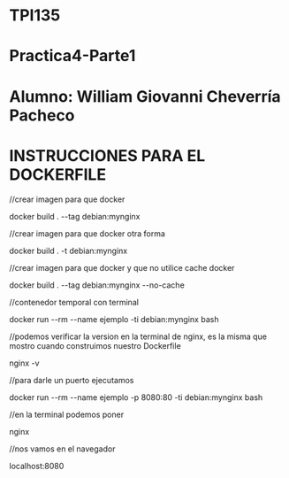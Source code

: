 # TPI135
# Practica4-Parte1
# Alumno: William Giovanni Cheverría Pacheco




# INSTRUCCIONES PARA EL DOCKERFILE 

//crear imagen para que docker

docker build . --tag debian:mynginx 

//crear imagen para que docker otra forma

docker build . -t debian:mynginx

//crear imagen para que docker y que no utilice cache docker  

docker build . --tag debian:mynginx --no-cache


//contenedor temporal con terminal

docker run --rm  --name ejemplo -ti debian:mynginx bash

//podemos verificar la version en la terminal de nginx, es la misma que mostro cuando construimos nuestro Dockerfile

nginx -v

//para darle un puerto ejecutamos 

docker run --rm  --name ejemplo -p 8080:80 -ti debian:mynginx bash

//en la terminal podemos poner

nginx

//nos vamos en el navegador

localhost:8080
